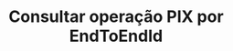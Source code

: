 ---
title: Consultar operação PIX por EndToEndId
api:
  file: readme-hml-operations.json
  operationId: get_v1-cashout-pix-send-end-to-end-id-id
hidden: false
---